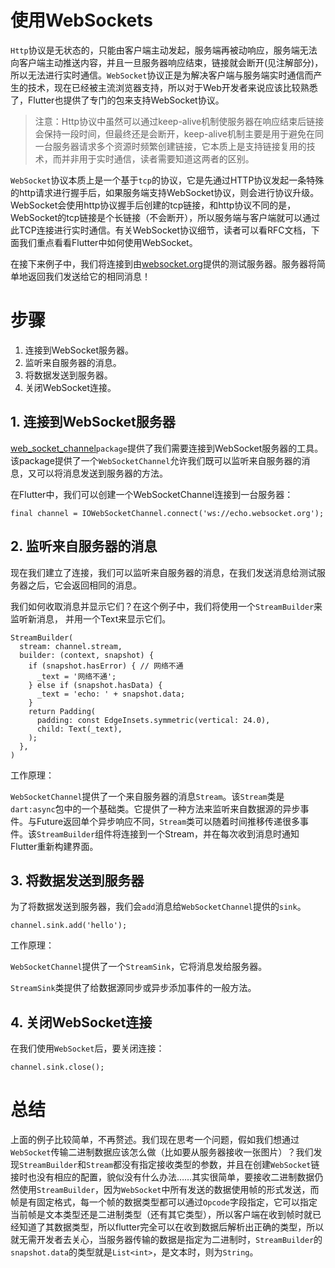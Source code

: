 # 使用WebSockets

`Http`协议是无状态的，只能由客户端主动发起，服务端再被动响应，服务端无法向客户端主动推送内容，并且一旦服务器响应结束，链接就会断开(见注解部分)，所以无法进行实时通信。`WebSocket`协议正是为解决客户端与服务端实时通信而产生的技术，现在已经被主流浏览器支持，所以对于Web开发者来说应该比较熟悉了，Flutter也提供了专门的包来支持WebSocket协议。

> 注意：Http协议中虽然可以通过keep-alive机制使服务器在响应结束后链接会保持一段时间，但最终还是会断开，keep-alive机制主要是用于避免在同一台服务器请求多个资源时频繁创建链接，它本质上是支持链接复用的技术，而并非用于实时通信，读者需要知道这两者的区别。

`WebSocket`协议本质上是一个基于`tcp`的协议，它是先通过HTTP协议发起一条特殊的http请求进行握手后，如果服务端支持WebSocket协议，则会进行协议升级。WebSocket会使用http协议握手后创建的tcp链接，和http协议不同的是，WebSocket的tcp链接是个长链接（不会断开），所以服务端与客户端就可以通过此TCP连接进行实时通信。有关WebSocket协议细节，读者可以看RFC文档，下面我们重点看看Flutter中如何使用WebSocket。

在接下来例子中，我们将连接到由[websocket.org](http://www.websocket.org/echo.html)提供的测试服务器。服务器将简单地返回我们发送给它的相同消息！

# 步骤

1. 连接到WebSocket服务器。
2. 监听来自服务器的消息。
3. 将数据发送到服务器。
4. 关闭WebSocket连接。

## 1. 连接到WebSocket服务器

[web_socket_channel](https://pub.dev/packages/web_socket_channel#-installing-tab-)`package`提供了我们需要连接到WebSocket服务器的工具。该package提供了一个`WebSocketChannel`允许我们既可以监听来自服务器的消息，又可以将消息发送到服务器的方法。

在Flutter中，我们可以创建一个WebSocketChannel连接到一台服务器：

```
final channel = IOWebSocketChannel.connect('ws://echo.websocket.org');
```

## 2. 监听来自服务器的消息

现在我们建立了连接，我们可以监听来自服务器的消息，在我们发送消息给测试服务器之后，它会返回相同的消息。

我们如何收取消息并显示它们？在这个例子中，我们将使用一个`StreamBuilder`来监听新消息， 并用一个Text来显示它们。

```
StreamBuilder(
  stream: channel.stream,
  builder: (context, snapshot) {
    if (snapshot.hasError) { // 网络不通
      _text = '网络不通';
    } else if (snapshot.hasData) {
      _text = 'echo: ' + snapshot.data;
    }
    return Padding(
      padding: const EdgeInsets.symmetric(vertical: 24.0),
      child: Text(_text),
    );
  },
)
```

工作原理：

`WebSocketChannel`提供了一个来自服务器的消息`Stream`。该`Stream`类是`dart:async`包中的一个基础类。它提供了一种方法来监听来自数据源的异步事件。与Future返回单个异步响应不同，`Stream`类可以随着时间推移传递很多事件。该`StreamBuilder`组件将连接到一个Stream，并在每次收到消息时通知Flutter重新构建界面。

## 3. 将数据发送到服务器

为了将数据发送到服务器，我们会`add`消息给`WebSocketChannel`提供的`sink`。

```
channel.sink.add('hello');
```

工作原理：

`WebSocketChannel`提供了一个`StreamSink`，它将消息发给服务器。

`StreamSink`类提供了给数据源同步或异步添加事件的一般方法。

## 4. 关闭WebSocket连接

在我们使用`WebSocket`后，要关闭连接：

```
channel.sink.close();
```

# 总结

上面的例子比较简单，不再赘述。我们现在思考一个问题，假如我们想通过`WebSocket`传输二进制数据应该怎么做（比如要从服务器接收一张图片）？我们发现`StreamBuilder`和`Stream`都没有指定接收类型的参数，并且在创建`WebSocket`链接时也没有相应的配置，貌似没有什么办法……其实很简单，要接收二进制数据仍然使用`StreamBuilder`，因为`WebSocket`中所有发送的数据使用帧的形式发送，而帧是有固定格式，每一个帧的数据类型都可以通过`Opcode`字段指定，它可以指定当前帧是文本类型还是二进制类型（还有其它类型），所以客户端在收到帧时就已经知道了其数据类型，所以flutter完全可以在收到数据后解析出正确的类型，所以就无需开发者去关心，当服务器传输的数据是指定为二进制时，`StreamBuilder`的`snapshot.data`的类型就是`List<int>`，是文本时，则为`String`。